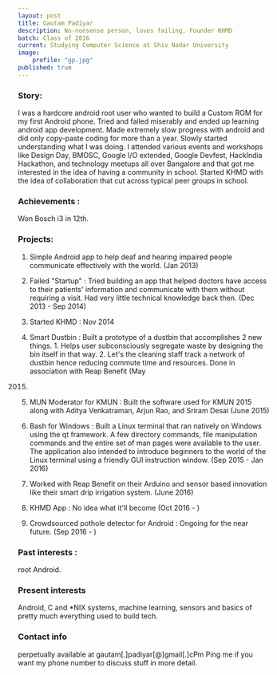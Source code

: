 ```yaml
---
layout: post
title: Gautam Padiyar
description: No-nonsense person, loves failing, Founder KHMD
batch: Class of 2016
current: Studying Computer Science at Shiv Nadar University
image: 
    profile: "gp.jpg"
published: true
---
```

### Story: 

I was a hardcore android root user who wanted to build a Custom ROM for my first Android phone. Tried and failed miserably and ended up learning android app development. Made extremely slow progress with android and did only copy-paste coding for more than a year. Slowly started understanding what I was doing. I attended various events and workshops like Design Day, BMOSC, Google I/O extended, Google Devfest, HackIndia Hackathon, and technology meetups all over Bangalore and that got me interested in the idea of having a community in school. Started KHMD with the idea of collaboration that cut across typical peer groups in school. 

### Achievements : 

Won Bosch i3 in 12th. 

### Projects: 

1. Simple Android app to help deaf and hearing impaired people communicate effectively with the world. (Jan 2013)

2. Failed "Startup" : Tried building an app that helped doctors have access to their patients' information and communicate with them without requiring a visit. Had very little technical knowledge back then. (Dec 2013 - Sep 2014)

3. Started KHMD : Nov 2014

4. Smart Dustbin : Built a prototype of a dustbin that accomplishes 2 new things. 1. Helps user subconsciously segregate waste by designing the bin itself in that way. 2. Let's the cleaning staff track a network of dustbin hence reducing commute time and resources. Done in association with Reap Benefit (May 
2015)

5. MUN Moderator for KMUN : Built the software used for KMUN 2015 along with Aditya Venkatraman, Arjun Rao, and Sriram Desai (June 2015)

6. Bash for Windows : Built a Linux terminal that ran natively on Windows using the qt framework. A few directory commands, file manipulation commands and the entire set of man pages were available to the user. The application also intended to introduce beginners to the world of the Linux terminal using a friendly GUI instruction window. (Sep 2015 - Jan 2016)

7. Worked with Reap Benefit on their Arduino and sensor based innovation like their smart drip irrigation system. (June 2016)

8. KHMD App : No idea what it'll become (Oct 2016 - )

9. Crowdsourced pothole detector for Android : Ongoing for the near future. (Sep 2016 - )

### Past interests : 

root Android.

### Present interests

Android, C and *NIX systems, machine learning, sensors and basics of pretty much everything used to build tech.

### Contact info

perpetually available at gautam[.]padiyar[@]gmail[.]cPm
Ping me if you want my phone number to discuss stuff in more detail.

